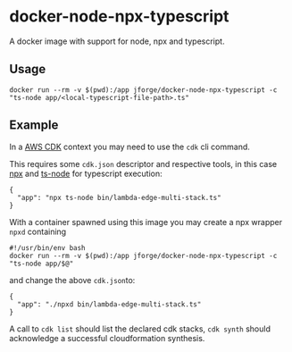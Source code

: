 # docker-node-npx-typescript
A docker image with support for node, npx and typescript.

## Usage

`docker run --rm -v $(pwd):/app jforge/docker-node-npx-typescript -c "ts-node app/<local-typescript-file-path>.ts"`

## Example

In a [AWS CDK](https://docs.aws.amazon.com/cdk/index.html) context you may need to use the `cdk` cli command.

This requires some `cdk.json` descriptor and respective tools, in this case [npx](https://www.npmjs.com/package/npx) and [ts-node](https://www.npmjs.com/package/ts-node) for typescript execution:
```
{
  "app": "npx ts-node bin/lambda-edge-multi-stack.ts"
}
```

With a container spawned using this image you may create a npx wrapper `npxd` containing

```
#!/usr/bin/env bash
docker run --rm -v $(pwd):/app jforge/docker-node-npx-typescript -c "ts-node app/$@"
```

and change the above `cdk.json`to:

```
{
  "app": "./npxd bin/lambda-edge-multi-stack.ts"
}
```

A call to `cdk list` should list the declared cdk stacks, `cdk synth` should acknowledge a successful cloudformation synthesis. 

